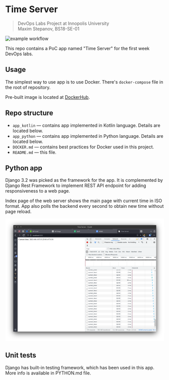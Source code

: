# Time Server

> DevOps Labs Project at Innopolis University
> <br>
> Maxim Stepanov, BS18-SE-01

![example workflow](https://github.com/iammaxim/devops/actions/workflows/django.yml/badge.svg)

This repo contains a PoC app named "Time Server" for the first week DevOps labs.

## Usage

The simplest way to use app is to use Docker. There's `docker-compose` file in the root of repository.

Pre-built image is located at [DockerHub](https://hub.docker.com/repository/docker/iammaxim/devops).

## Repo structure

- `app_kotlin` — contains app implemented in Kotlin language. Details are located below.
- `app_python` — contains app implemented in Python language. Details are located below.
- `DOCKER.md` — contains best practices for Docker used in this project.
- `README.md` — this file.

## Python app

Django 3.2 was picked as the framework for the app. It is complemented by Django Rest Framework to implement REST API
endpoint for adding responsiveness to a web page.

Index page of the web server shows the main page with current time in ISO format. App also polls the backend every
second to obtain new time without page reload.

![Screenshot of the app](images/Screenshot_20210818_182502.png)

## Unit tests

Django has built-in testing framework, which has been used in this app. More info is available in PYTHON.md file.

